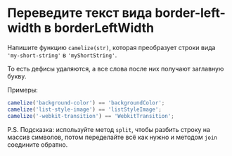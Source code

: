 # Переведите текст вида border-left-width в borderLeftWidth

Напишите функцию `camelize(str)`, которая преобразует строки вида `'my-short-string'` в `'myShortString'`.

То есть дефисы удаляются, а все слова после них получают заглавную букву.

Примеры:

```js
camelize('background-color') == 'backgroundColor';
camelize('list-style-image') == 'listStyleImage'; 
camelize('-webkit-transition') == 'WebkitTransition';
```

P.S. Подсказка: используйте метод `split`, чтобы разбить строку на массив символов, потом переделайте всё как нужно и методом `join` соедините обратно.

